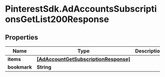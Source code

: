 # PinterestSdk.AdAccountsSubscriptionsGetList200Response

## Properties

Name | Type | Description | Notes
------------ | ------------- | ------------- | -------------
**items** | [**[AdAccountGetSubscriptionResponse]**](AdAccountGetSubscriptionResponse.md) |  | 
**bookmark** | **String** |  | [optional] 


